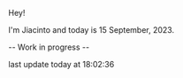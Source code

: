 Hey!

I'm Jiacinto and today is 15 September, 2023.

-- Work in progress --

last update today at 18:02:36 